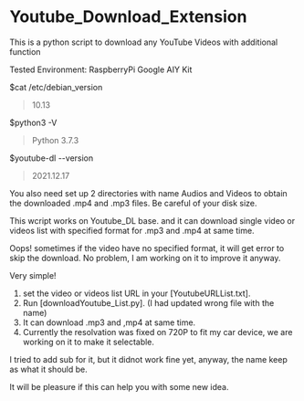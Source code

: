 # Youtube_Download_Extension
This is a python script to download any YouTube Videos with additional function

Tested Environment:
RaspberryPi Google AIY Kit

$cat /etc/debian_version
>10.13

$python3 -V
>Python 3.7.3

$youtube-dl --version
>2021.12.17

You also need set up 2 directories with name Audios and Videos to obtain the downloaded .mp4 and .mp3 files.
Be careful of your disk size.

This wcript works on Youtube_DL base.
and it can download single video or videos list with specified format for .mp3 and .mp4 at same time.

Oops! sometimes if the video have no specified format, it will get error to skip the download.
No problem, I am working on it to improve it anyway.

Very simple!
1. set the video or videos list URL in your [YoutubeURLList.txt].
2. Run [downloadYoutube_List.py]. (I had updated wrong file with the name)
3. It can download .mp3 and ,mp4 at same time.
4. Currently the resolvation was fixed on 720P to fit my car device, we are working on it to make it selectable.

I tried to add sub for it, but it didnot work fine yet, anyway, the name keep as what it should be.

It will be pleasure if this can help you with some new idea.
